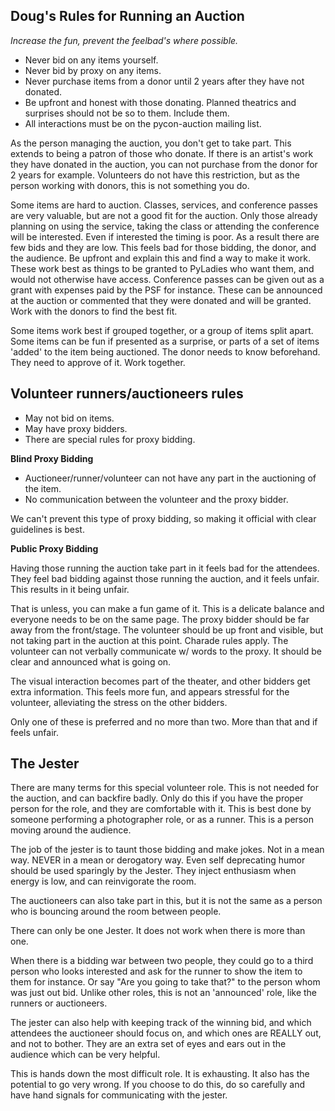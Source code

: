 Doug's Rules for Running an Auction
--

*Increase the fun, prevent the feelbad's where possible.*

* Never bid on any items yourself.
* Never bid by proxy on any items.
* Never purchase items from a donor until 2 years after they have not donated.
* Be upfront and honest with those donating. Planned theatrics and surprises should not be so to them. Include them.
* All interactions must be on the pycon-auction mailing list.

As the person managing the auction, you don't get to take part. This extends to
being a patron of those who donate. If there is an artist's work they have donated
in the auction, you can not purchase from the donor for 2 years for example.
Volunteers do not have this restriction, but as the person working with donors,
this is not something you do.

Some items are hard to auction. Classes, services, and conference passes are very
valuable, but are not a good fit for the auction. Only those already planning on
using the service, taking the class or attending the conference will be interested.
Even if interested the timing is poor. As a result there are few bids and they are low.
This feels bad for those bidding, the donor, and the audience.
Be upfront and explain this and find a way to make it work. These work best as things 
to be granted to PyLadies who want them, and would not otherwise have access. 
Conference passes can be given out as a grant with expenses paid by the PSF for 
instance. These can be announced at the auction or commented that they were donated
and will be granted. Work with the donors to find the best fit. 

Some items work best if grouped together, or a group of items split apart. 
Some items can be fun if presented as a surprise, or parts of a set of items 'added' to the item being auctioned. 
The donor needs to know beforehand. They need to approve of it. Work together.

Volunteer runners/auctioneers rules
--

* May not bid on items.
* May have proxy bidders.
* There are special rules for proxy bidding.

**Blind Proxy Bidding**

* Auctioneer/runner/volunteer can not have any part in the auctioning of the item.
* No communication between the volunteer and the proxy bidder.

We can't prevent this type of proxy bidding, so making it official with clear guidelines is best.

**Public Proxy Bidding**

Having those running the auction take part in it feels bad for the attendees.
They feel bad bidding against those running the auction, and it feels unfair.
This results in it being unfair.

That is unless, you can make a fun game of it. This is a delicate balance and everyone 
needs to be on the same page. The proxy bidder should be far away from the front/stage.
The volunteer should be up front and visible, but not taking part in the auction at
this point. Charade rules apply. The volunteer can not verbally communicate w/ words
to the proxy. It should be clear and announced what is going on.

The visual interaction becomes part of the theater, and other bidders get extra information.
This feels more fun, and appears stressful for the volunteer, alleviating the stress on the
other bidders.

Only one of these is preferred and no more than two. More than that and if feels unfair.


The Jester
--

There are many terms for this special volunteer role. This is not needed for the auction, and can backfire badly. Only do this if you have the proper person for the role, and they are comfortable with it. This is best done by someone performing a photographer role, or as a runner. This is a person moving around the audience. 

The job of the jester is to taunt those bidding and make jokes. Not in a mean way. NEVER in a mean or derogatory way. Even self deprecating humor should be used sparingly by the Jester. They inject enthusiasm when energy is low, and can reinvigorate the room.

The auctioneers can also take part in this, but it is not the same as a person who is bouncing around the room between people. 

There can only be one Jester. It does not work when there is more than one. 

When there is a bidding war between two people, they could go to a third person who looks interested and ask for the runner to show the item to them for instance. Or say "Are you going to take that?" to the person whom was just out bid. Unlike other roles, this is not an 'announced' role, like the runners or auctioneers. 

The jester can also help with keeping track of the winning bid, and which attendees the auctioneer should focus on, and which ones are REALLY out, and not to bother. They are an extra set of eyes and ears out in the audience which can be very helpful.

This is hands down the most difficult role. It is exhausting. It also has the potential to go very wrong. If you choose to do this, do so carefully and have hand signals for communicating with the jester.